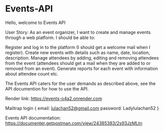 # Events-API
Hello, welcome to Events API


User Story: As an event organizer, I want to create and manage events through a web platform. I should be able to:

Register and log in to the platform (I should get a welcome mail when I register).
Create new events with details such as name, date, location, description.
Manage attendees by adding, editing and removing attendees from the event (attendees should get a mail when they are added to or removed from an event).
Generate reports for each event with information about attendee count etc.


The Events API caters for the user demands as described above, see the API documention for how to use the API.



Render link: https://events-o4a2.onrender.com

Mailtrap login { email: lulachan52@gmail.com
                password: Ladylulachan52 }
                
                
Events API documentation: https://documenter.getpostman.com/view/24385383/2s93JzMLtn
